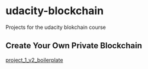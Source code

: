 # udacity-blockchain

Projects for the udacity blokchain course

## Create Your Own Private Blockchain

[project_1_v2_boilerplate](./project_1_v2_boilerplate)
